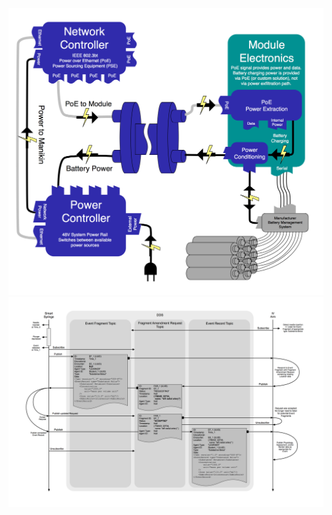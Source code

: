 


![](SpecificationDocs\diagrams\Power_System_Architecture.jpg)
![](SpecificationDocs\diagrams\AMMEventFragmentDataFlow-SyringeExample.jpg)
